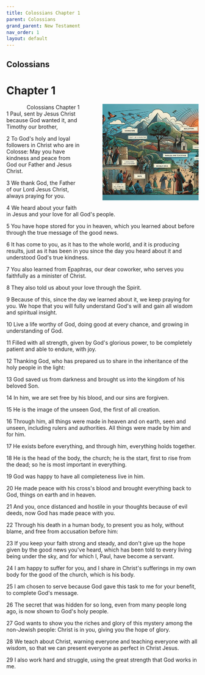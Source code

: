 ```yaml
---
title: Colossians Chapter 1
parent: Colossians
grand_parent: New Testament
nav_order: 1
layout: default
---
```


## Colossians

# Chapter 1

<div style="clear: both; text-align: right;">
    <div style="max-width: 50%; height: auto; float: right; margin: 0 0 10px 10px; padding-left: 10%;">
        <img src="/assets/Image/Colossians/500/1.jpg" alt="Colossians Chapter 1" class="chapter-image">
    </div>
    <figcaption style="font-size: 14px; text-align: right;">Colossians Chapter 1</figcaption>
</div>
1 Paul, sent by Jesus Christ because God wanted it, and Timothy our brother,

2 To God's holy and loyal followers in Christ who are in Colosse: May you have kindness and peace from God our Father and Jesus Christ.

3 We thank God, the Father of our Lord Jesus Christ, always praying for you.

4 We heard about your faith in Jesus and your love for all God's people.

5 You have hope stored for you in heaven, which you learned about before through the true message of the good news.

6 It has come to you, as it has to the whole world, and it is producing results, just as it has been in you since the day you heard about it and understood God's true kindness.

7 You also learned from Epaphras, our dear coworker, who serves you faithfully as a minister of Christ.

8 They also told us about your love through the Spirit.

9 Because of this, since the day we learned about it, we keep praying for you. We hope that you will fully understand God's will and gain all wisdom and spiritual insight.

10 Live a life worthy of God, doing good at every chance, and growing in understanding of God.

11 Filled with all strength, given by God's glorious power, to be completely patient and able to endure, with joy.

12 Thanking God, who has prepared us to share in the inheritance of the holy people in the light:

13 God saved us from darkness and brought us into the kingdom of his beloved Son.

14 In him, we are set free by his blood, and our sins are forgiven.

15 He is the image of the unseen God, the first of all creation.

16 Through him, all things were made in heaven and on earth, seen and unseen, including rulers and authorities. All things were made by him and for him.

17 He exists before everything, and through him, everything holds together.

18 He is the head of the body, the church; he is the start, first to rise from the dead; so he is most important in everything.

19 God was happy to have all completeness live in him.

20 He made peace with his cross's blood and brought everything back to God, things on earth and in heaven.

21 And you, once distanced and hostile in your thoughts because of evil deeds, now God has made peace with you.

22 Through his death in a human body, to present you as holy, without blame, and free from accusation before him:

23 If you keep your faith strong and steady, and don't give up the hope given by the good news you've heard, which has been told to every living being under the sky, and for which I, Paul, have become a servant.

24 I am happy to suffer for you, and I share in Christ's sufferings in my own body for the good of the church, which is his body.

25 I am chosen to serve because God gave this task to me for your benefit, to complete God's message.

26 The secret that was hidden for so long, even from many people long ago, is now shown to God's holy people.

27 God wants to show you the riches and glory of this mystery among the non-Jewish people: Christ is in you, giving you the hope of glory.

28 We teach about Christ, warning everyone and teaching everyone with all wisdom, so that we can present everyone as perfect in Christ Jesus.

29 I also work hard and struggle, using the great strength that God works in me.


